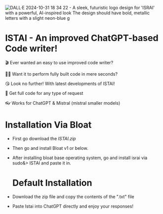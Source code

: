 ![DALL·E 2024-10-31 18 34 22 - A sleek, futuristic logo design for 'ISRAI' with a powerful, AI-inspired look  The design should have bold, metallic letters with a slight neon-blue g](https://github.com/user-attachments/assets/bc2cabec-0163-445d-bfec-3a5afc9eb2f3)

# ISTAI - An improved ChatGPT-based Code writer!

🎬 Ever wanted an easy to use improved code writer?

🧑‍💻 Want it to perform fully built code in mere seconds?

😘 Look no further! With latest developments of ISTAI!

🎀 Get full code for any type of request

👓 Works for ChatGPT & Mistral (mistral smaller models)

# Installation Via Bloat

- First go download the *ISTAI.zip*

- Then go and install Bloat v1 or below.

- After installing bloat base operating system, go and install israi via sudo&> ISTAI and paste it in.

  # Default Installation 
- Download the zip file and copy the contents of the ".txt" file

- Paste Istai into ChatGPT directly and enjoy your responses!
